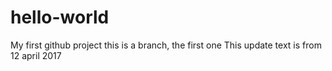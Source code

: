 # hello-world
My first github project
this is a branch, the first one
This update text is from 12 april 2017
